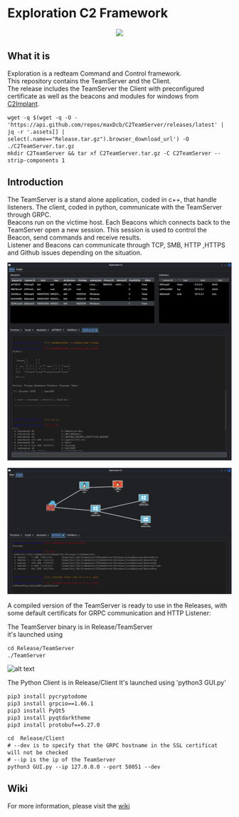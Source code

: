 # Exploration C2 Framework

<p align="center">
<img src="https://github.com/maxDcb/C2TeamServer/blob/master/images/Exploration1.png?raw=true" />
</p>

## What it is

Exploration is a redteam Command and Control framework.  
This repository contains the TeamServer and the Client.  
The release includes the TeamServer the Client with preconfigured certificate as well as the beacons and modules for windows from [C2Implant](https://github.com/maxDcb/C2Implant).

```
wget -q $(wget -q -O - 'https://api.github.com/repos/maxDcb/C2TeamServer/releases/latest' | jq -r '.assets[] | select(.name=="Release.tar.gz").browser_download_url') -O ./C2TeamServer.tar.gz
mkdir C2TeamServer && tar xf C2TeamServer.tar.gz -C C2TeamServer --strip-components 1
```

## Introduction

The TeamServer is a stand alone application, coded in c++, that handle listeners. The client, coded in python, communicate with the TeamServer through GRPC.  
Beacons run on the victime host. Each Beacons which connects back to the TeamServer open a new session. This session is used to control the Beacon, send commands and receive results.  
Listener and Beacons can communicate through TCP, SMB, HTTP ,HTTPS and Github issues depending on the situation.


![alt text](https://github.com/maxDcb/C2TeamServer/blob/master/images/ListenersAndSessions.png?raw=true)


![alt text](https://github.com/maxDcb/C2TeamServer/blob/master/images/ListenersAndSessions2.png?raw=true)


A compiled version of the TeamServer is ready to use in the Releases, with some default certificats for GRPC communication and HTTP Listener:

The TeamServer binary is in Release/TeamServer  
it's launched using 

```
cd Release/TeamServer  
./TeamServer
```

![alt text](https://github.com/maxDcb/C2TeamServer/blob/master/images/TeamServerLaunch.png?raw=true)

The Python Client is in Release/Client 
It's launched using 'python3 GUI.py'  

```
pip3 install pycryptodome
pip3 install grpcio==1.66.1
pip3 install PyQt5
pip3 install pyqtdarktheme
pip3 install protobuf==5.27.0
```

```
cd  Release/Client 
# --dev is to specify that the GRPC hostname in the SSL certificat will not be checked
# --ip is the ip of the TeamServer
python3 GUI.py --ip 127.0.0.0 --port 50051 --dev
```

## Wiki

For more information, please visit the [wiki](https://github.com/maxDcb/C2TeamServer/wiki)
